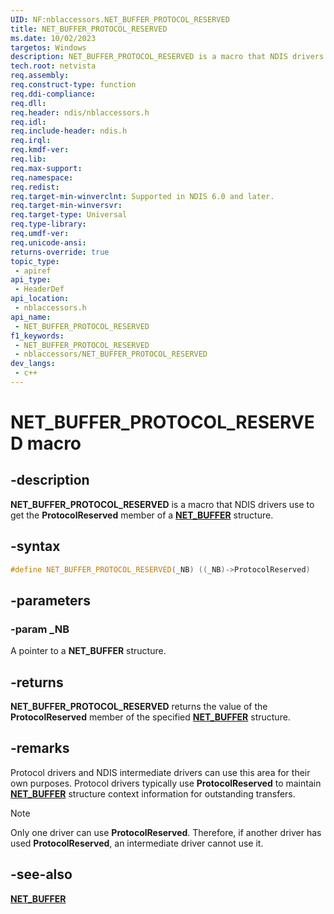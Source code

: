 ```yaml
---
UID: NF:nblaccessors.NET_BUFFER_PROTOCOL_RESERVED
title: NET_BUFFER_PROTOCOL_RESERVED
ms.date: 10/02/2023
targetos: Windows
description: NET_BUFFER_PROTOCOL_RESERVED is a macro that NDIS drivers use to get the ProtocolReserved member of a NET_BUFFER structure.
tech.root: netvista
req.assembly: 
req.construct-type: function
req.ddi-compliance: 
req.dll: 
req.header: ndis/nblaccessors.h
req.idl: 
req.include-header: ndis.h
req.irql: 
req.kmdf-ver: 
req.lib: 
req.max-support: 
req.namespace: 
req.redist: 
req.target-min-winverclnt: Supported in NDIS 6.0 and later.
req.target-min-winversvr: 
req.target-type: Universal
req.type-library: 
req.umdf-ver: 
req.unicode-ansi: 
returns-override: true
topic_type:
 - apiref
api_type:
 - HeaderDef
api_location:
 - nblaccessors.h
api_name:
 - NET_BUFFER_PROTOCOL_RESERVED
f1_keywords:
 - NET_BUFFER_PROTOCOL_RESERVED
 - nblaccessors/NET_BUFFER_PROTOCOL_RESERVED
dev_langs:
 - c++
---
```



# NET_BUFFER_PROTOCOL_RESERVED macro


## -description

**NET_BUFFER_PROTOCOL_RESERVED** is a macro that NDIS drivers use to get the **ProtocolReserved** member of a [**NET_BUFFER**](../nbl/ns-nbl-net_buffer.md) structure.

## -syntax

```cpp
#define NET_BUFFER_PROTOCOL_RESERVED(_NB) ((_NB)->ProtocolReserved)
```

## -parameters

### -param _NB

A pointer to a **NET_BUFFER** structure.

## -returns

**NET_BUFFER_PROTOCOL_RESERVED** returns the value of the **ProtocolReserved** member of the specified [**NET_BUFFER**](../nbl/ns-nbl-net_buffer.md) structure.

## -remarks

Protocol drivers and NDIS intermediate drivers can use this area for their own purposes. Protocol drivers typically use **ProtocolReserved** to maintain [**NET_BUFFER**](../nbl/ns-nbl-net_buffer.md) structure context information for outstanding transfers.

> [!NOTE]
> Only one driver can use **ProtocolReserved**. Therefore, if another driver has used **ProtocolReserved**, an intermediate driver cannot use it.

## -see-also

[**NET_BUFFER**](../nbl/ns-nbl-net_buffer.md)

